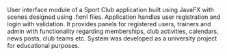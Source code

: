User interface module of a Sport Club application built using JavaFX with scenes designed using .fxml files. Application handles user registration and login with validation.
It provides panels for registered users, trainers and admin with functionality regarding memberships, club activities, calendars, news posts, club teams etc.
System was developed as a university project for educational purposes.
